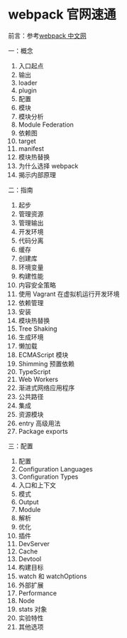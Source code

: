 # webpack 官网速通

前言：参考[webpack 中文网](https://webpack.p2hp.com/)

一：概念

1. 入口起点
2. 输出
3. loader
4. plugin
5. 配置
6. 模块
7. 模块分析
8. Module Federation
9. 依赖图
10. target
11. manifest
12. 模块热替换
13. 为什么选择 webpack
14. 揭示内部原理

二：指南

1. 起步
2. 管理资源
3. 管理输出
4. 开发环境
5. 代码分离
6. 缓存
7. 创建库
8. 环境变量
9. 构建性能
10. 内容安全策略
11. 使用 Vagrant 在虚拟机运行开发环境
12. 依赖管理
13. 安装
14. 模块热替换
15. Tree Shaking
16. 生成环境
17. 懒加载
18. ECMAScript 模块
19. Shimming 预置依赖
20. TypeScript
21. Web Workers
22. 渐进式网络应用程序
23. 公共路径
24. 集成
25. 资源模块
26. entry 高级用法
27. Package exports

三：配置

1. 配置
2. Configuration Languages
3. Configuration Types
4. 入口和上下文
5. 模式
6. Output
7. Module
8. 解析
9. 优化
10. 插件
11. DevServer
12. Cache
13. Devtool
14. 构建目标
15. watch 和 watchOptions
16. 外部扩展
17. Performance
18. Node
19. stats 对象
20. 实验特性
21. 其他选项
